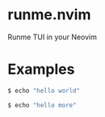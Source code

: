 # runme.nvim
Runme TUI in your Neovim


# Examples
```sh { name=hello}
$ echo "hello world"
```
```sh { name=more}
$ echo "hello more"
```
